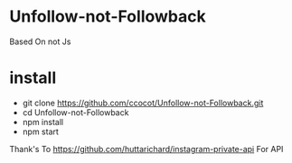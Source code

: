 # Unfollow-not-Followback

Based On not Js

# install

* git clone https://github.com/ccocot/Unfollow-not-Followback.git
* cd Unfollow-not-Followback
* npm install
* npm start

Thank's To https://github.com/huttarichard/instagram-private-api For API
